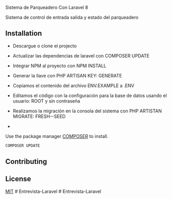 Sistema de Parqueadero Con Laravel 8

Sistema de control de entrada salida y estado del parqueadero

## Installation

* Descargue o clone el projecto

* Actualizar las dependencias de laravel con COMPOSER UPDATE

* Integrar NPM al proyecto con NPM INSTALL

* Generar la llave con PHP ARTISAN KEY: GENERATE

* Copiamos el contenido del archivo ENV.EXAMPLE a .ENV

* Editamos el código con la configuración para la base de datos usando el usuario: ROOT y sin contraseña

* Realizamos la migración en la consola del sistema con PHP ARTISTAN MIGRATE: FRESH--SEED

* 

Use the package manager [COMPOSER](https://getcomposer.org/) to install.

```bash
COMPOSER UPDATE
```



## Contributing


## License
[MIT](https://choosealicense.com/licenses/mit/)
#   E n t r e v i s t a - L a r a v e l  
 #   E n t r e v i s t a - L a r a v e l  
 